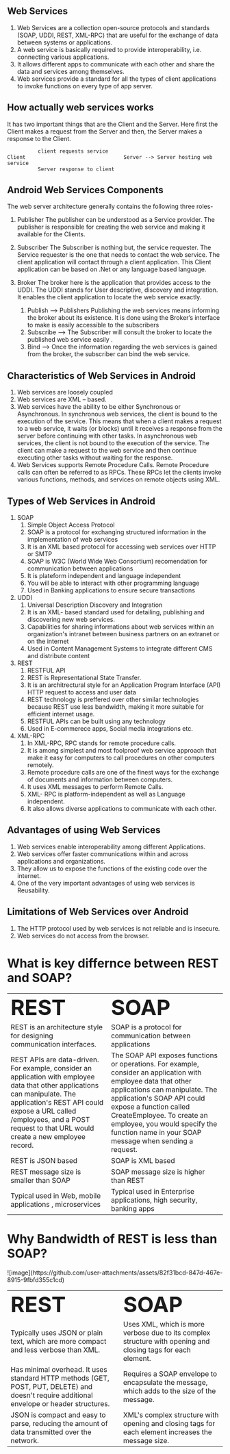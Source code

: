 ## Web Services
1) Web Services are a collection open-source protocols and standards (SOAP, UDDI, REST, XML-RPC) that are useful for the exchange of data between systems or  applications.
2) A  web service is basically required to provide interoperability, i.e. connecting various applications.
3) It allows different apps to communicate with each other and share the data and services among themselves.
4) Web services provide a standard for all the types of client applications to invoke functions on every type of app server.

## How actually web services works
It has two important things that are the Client and the Server. Here first the Client makes a request from the Server and then, the Server makes a response to the Client.

              client requests service
    Client                                Server --> Server hosting web service
              Server response to client 

## Android Web Services Components
The web server architecture generally contains the following three roles-

1) Publisher
  The publisher can be understood as a Service provider. The publisher is responsible for creating the web service and making it available for the Clients.
2) Subscriber
  The Subscriber is nothing but, the service requester. The Service requester is the one that needs to contact the web service. The client application will contact through a client application. This Client application can be based on .Net or any language based language.
3) Broker
   The broker here is the application that provides access to the UDDI. The UDDI stands for User descriptive, discovery and integration. It enables the client application to locate the web service exactly.
   
      1) Publish --> Publishers Publishing the web services means informing the broker about its existence. It is done using the Broker’s interface to make is easily accessible to the subscribers
      2) Subscribe --> The Subscriber will consult the broker to locate the published web service easily .
      3) Bind --> Once the information regarding the web services is gained from the broker, the subscriber can bind the web service.

## Characteristics of Web Services in Android
1) Web services are loosely coupled
2) Web services are XML – based.
3) Web services have the ability to be either Synchronous or Asynchronous. In synchronous web services, the client is bound to the execution of the service. This means that when a client makes a request to a web service, it waits (or blocks) until it receives a response from the server before continuing with other tasks. In asynchronous web services, the client is not bound to the execution of the service. The client can make a request to the web service and then continue executing other tasks without waiting for the response.
4) Web Services supports Remote Procedure Calls. Remote Procedure calls can often be referred to as RPCs. These RPCs let the clients invoke various functions, methods, and services on remote objects using XML.

## Types of Web Services in Android
1) SOAP
   1) Simple Object Access Protocol
   2) SOAP is a protocol for exchanging structured information in the implementation of web services
   3) It is an XML based protocol for accessing web services over HTTP or SMTP
   4) SOAP is W3C (World Wide Web Consortium) recomendation for communication between applications
   5) It is plateform independent and language independent
   6) You will be able to interact with other programming language
   7) Used in Banking applications to ensure secure transactions
2) UDDI
    1) Universal Description Discovery and Integration
    2) It is an XML- based standard used for detailing, publishing and discovering new web services.
    3) Capabilities for sharing informations about web services within an organization's intranet between business partners on an extranet or on the internet
    4) Used in Content Management Systems to integrate different CMS and distribute content
3) REST
    1) RESTFUL API
    2) REST is Representational State Transfer.
    3) It is an architrectural style for an Application Program Interface (API) HTTP request to access and user data
    4) REST technology is preffered over other similar technologies because REST use less bandwidth, making it more suitable for efficient internet usage.
    5) RESTFUL APIs can be built using any technology
    6) Used in E-commerece apps, Social media integrations etc.
4) XML-RPC
    1) In XML-RPC, RPC stands for remote procedure calls.
    2) It is among simplest and most foolproof web service approach that make it easy for computers to call procedures on other computers remotely.
    3) Remote procedure calls are one of the finest ways for the exchange of documents and information between computers.
    4) It uses XML messages to perform Remote Calls.
    5) XML- RPC is platform-independent as well as Language independent.
    6) It also allows diverse applications to communicate with each other.

## Advantages of using Web Services
1) Web services enable interoperability among different Applications.
2) Web services offer faster communications within and across applications and organizations.
3) They allow us to expose the functions of the existing code over the internet.
4) One of the very important advantages of using web services is Reusability.

## Limitations of Web Services over Android
1) The HTTP protocol used by web services is not reliable and is insecure.
2) Web services do not access from the browser.

# What is key differnce between REST and SOAP?
<table border="0">
 <tr>
    <td><b style="font-size:50px">REST</b></td>
    <td><b style="font-size:50px">SOAP</b></td>
 </tr>
 <tr>
    <td>REST is an architecture style for designing communication interfaces.</td>
    <td>SOAP is a protocol for communication between applications</td>
 </tr>
  <tr>
    <td>REST APIs are data-driven.  For example, consider an application with employee data that other applications can manipulate. The application's REST API could expose a URL called /employees, and a POST request to that URL would create a new employee record.</td>
    <td>The SOAP API exposes functions or operations. For example, consider an application with employee data that other applications can manipulate. The application's SOAP API could expose a function called CreateEmployee. To create an employee, you would specify the function name in your SOAP message when sending a request.</td>
 </tr>
  <tr>
    <td>REST is JSON based</td>
    <td>SOAP is XML based</td>
 </tr>
  <tr>
    <td>REST message size is smaller than SOAP</td>
    <td>SOAP message size is higher than REST</td>
 </tr>
  <tr>
    <td>Typical used in Web, mobile applications , microservices</td>
    <td>Typical used in Enterprise applications, high security, banking apps</td>
 </tr>
</table>

# Why Bandwidth of REST is less than SOAP?
<table border="0">
 <tr>
    <td><b style="font-size:50px">REST</b></td>
    <td><b style="font-size:50px">SOAP</b></td>
 </tr>
 <tr>
    <td>Typically uses JSON or plain text, which are more compact and less verbose than XML.</td>
    <td>Uses XML, which is more verbose due to its complex structure with opening and closing tags for each element.</td>
 </tr>
   <tr>
    <td>Has minimal overhead. It uses standard HTTP methods (GET, POST, PUT, DELETE) and doesn't require additional envelope or header structures.</td>
    <td>Requires a SOAP envelope to encapsulate the message, which adds to the size of the message.</td>
 </tr>
  </tr>
   <tr>
    <td>JSON is compact and easy to parse, reducing the amount of data transmitted over the network.</td>
    <td>XML's complex structure with opening and closing tags for each element increases the message size.</td>
 </tr>
</tr>
   ![image](https://github.com/user-attachments/assets/82f31bcd-847d-467e-8915-9fbfd355c1cd)

</table>

